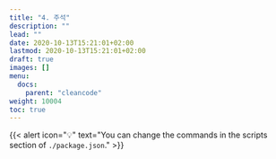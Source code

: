 ```yaml
---
title: "4. 주석"
description: ""
lead: ""
date: 2020-10-13T15:21:01+02:00
lastmod: 2020-10-13T15:21:01+02:00
draft: true
images: []
menu:
  docs:
    parent: "cleancode"
weight: 10004
toc: true
---
```


{{< alert icon="💡" text="You can change the commands in the scripts section of `./package.json`." >}}
